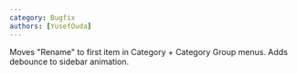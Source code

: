 ```yaml
---
category: Bugfix
authors: [YusefOuda]
---
```


Moves "Rename" to first item in Category + Category Group menus. Adds debounce to sidebar animation.
